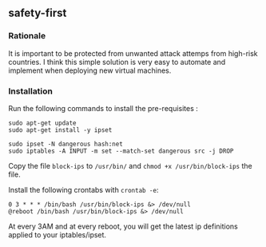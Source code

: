 ## safety-first

### Rationale

It is important to be protected from unwanted attack attemps from high-risk countries. I think this simple solution is very easy to automate and implement when deploying new virtual machines.

### Installation

Run the following commands to install the pre-requisites :

```shell
sudo apt-get update
sudo apt-get install -y ipset

sudo ipset -N dangerous hash:net
sudo iptables -A INPUT -m set --match-set dangerous src -j DROP
```

Copy the file ``block-ips`` to ``/usr/bin/`` and ``chmod +x /usr/bin/block-ips`` the file.

Install the following crontabs with ``crontab -e``:

```cron
0 3 * * * /bin/bash /usr/bin/block-ips &> /dev/null
@reboot /bin/bash /usr/bin/block-ips &> /dev/null
```

At every 3AM and at every reboot, you will get the latest ip definitions applied to your iptables/ipset.
